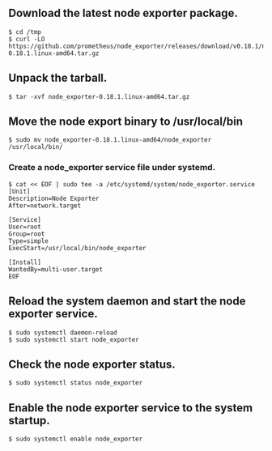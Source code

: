## Download the latest node exporter package.
```
$ cd /tmp
$ curl -LO https://github.com/prometheus/node_exporter/releases/download/v0.18.1/node_exporter-0.18.1.linux-amd64.tar.gz
```

## Unpack the tarball.
```
$ tar -xvf node_exporter-0.18.1.linux-amd64.tar.gz
```

## Move the node export binary to /usr/local/bin
```
$ sudo mv node_exporter-0.18.1.linux-amd64/node_exporter /usr/local/bin/
```

### Create a node_exporter service file under systemd.
```
$ cat << EOF | sudo tee -a /etc/systemd/system/node_exporter.service
[Unit]
Description=Node Exporter
After=network.target

[Service]
User=root
Group=root
Type=simple
ExecStart=/usr/local/bin/node_exporter

[Install]
WantedBy=multi-user.target
EOF
```

## Reload the system daemon and start the node exporter service.
```
$ sudo systemctl daemon-reload
$ sudo systemctl start node_exporter
```

## Check the node exporter status.
```
$ sudo systemctl status node_exporter
```

## Enable the node exporter service to the system startup.
```
$ sudo systemctl enable node_exporter
```
